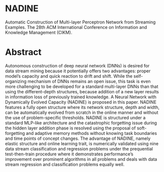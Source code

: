 # NADINE
Automatic Construction of Multi-layer Perceptron Network from Streaming Examples. The 28th ACM International Conference on Information and Knowledge Management (CIKM).

# Abstract
Autonomous construction of deep neural network (DNNs) is desired for data stream mining because it potentially offers two advantages: proper model’s capacity and quick reaction to drift and shift. While the self-organizing mechanism of DNNs remains an open issue, this task is even more challenging to be developed for a standard multi-layer DNNs than that using the different-depth structures, because addition of a new layer results in information loss of previously trained knowledge. A Neural Network with Dynamically Evolved Capacity (NADINE) is proposed in this paper. NADINE features a fully open structure where its network structure, depth and width, can be automatically evolved from scratch in the online manner and without the use of problem-specific thresholds. NADINE is structured under a standard MLP-like architecture and the catastrophic forgetting issue during the hidden layer addition phase is resolved using the proposal of soft-forgetting and adaptive memory methods without knowing task boundaries and time points of concept changes. The advantage of NADINE, namely elastic structure and online learning trait, is numerically validated using nine data stream classification and regression problems under the prequential test-then-train procedure where it demonstrates performance’s improvement over prominent algorithms in all problems and deals with data stream regression and classification problems equally well.
